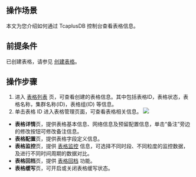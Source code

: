## 操作场景 
本文为您介绍如何通过 TcaplusDB 控制台查看表格信息。

## 前提条件
已创建表格，请参见 [创建表格](https://cloud.tencent.com/document/product/596/38808)。

## 操作步骤
1. 进入 [表格列表](https://console.cloud.tencent.com/tcaplusdb/table) 页，可查看创建的表格信息。其中包括表格ID，表格状态，表格名称，集群名称(ID)，表格组(ID) 等信息。
2. 单击表格 ID 进入表格管理页面，可查看表格相关信息。
![](https://qcloudimg.tencent-cloud.cn/raw/874bd2ec8e6c57a9bc0fc535c623c6fe.png)
 - **表格详情**页，提供表格基本信息、网络信息及预留配置信息，单击“备注”旁边的修改按钮可修改备注信息。
 - **表格配置**页，提供表格字段定义信息。
 - **表格监控**页，提供 [表格监控](https://cloud.tencent.com/document/product/596/44426) 信息，可选择不同时段、不同粒度的监控数据，及进行不同时间周期的数据对比。
 - **表格回档**页，提供 [表格回档](https://cloud.tencent.com/document/product/596/44421) 功能。
 - **表格缓写**页，可开启或关闭表格缓写状态。

